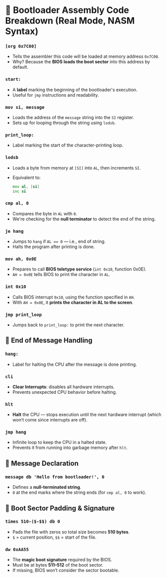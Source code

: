 # 🧠 Bootloader Assembly Code Breakdown (Real Mode, NASM Syntax)

### `[org 0x7C00]`

* Tells the assembler this code will be loaded at memory address `0x7C00`.
* Why? Because the **BIOS loads the boot sector** into this address by default.

### `start:`

* A **label** marking the beginning of the bootloader's execution.
* Useful for `jmp` instructions and readability.

### `mov si, message`

* Loads the address of the `message` string into the `SI` register.
* Sets up for looping through the string using `lodsb`.

### `print_loop:`

* Label marking the start of the character-printing loop.

### `lodsb`

* Loads a byte from memory at `[SI]` into `AL`, then increments `SI`.
* Equivalent to:

  ```asm
  mov al, [si]
  inc si
  ```

### `cmp al, 0`

* Compares the byte in `AL` with `0`.
* We're checking for the **null terminator** to detect the end of the string.

### `je hang`

* Jumps to `hang` if `AL == 0` — i.e., end of string.
* Halts the program after printing is done.

### `mov ah, 0x0E`

* Prepares to call **BIOS teletype service** (`int 0x10`, function 0x0E).
* `AH = 0x0E` tells BIOS to print the character in `AL`.

### `int 0x10`

* Calls BIOS interrupt `0x10`, using the function specified in `AH`.
* With `AH = 0x0E`, it **prints the character in AL to the screen**.

### `jmp print_loop`

* Jumps back to `print_loop:` to print the next character.

## 🔁 End of Message Handling

### `hang:`

* Label for halting the CPU after the message is done printing.

### `cli`

* **Clear Interrupts**: disables all hardware interrupts.
* Prevents unexpected CPU behavior before halting.

### `hlt`

* **Halt** the CPU — stops execution until the next hardware interrupt (which won’t come since interrupts are off).

### `jmp hang`

* Infinite loop to keep the CPU in a halted state.
* Prevents it from running into garbage memory after `hlt`.

## 📝 Message Declaration

### `message db 'Hello from bootloader!', 0`

* Defines a **null-terminated string**.
* `0` at the end marks where the string ends (for `cmp al, 0` to work).

## 🧱 Boot Sector Padding & Signature

### `times 510-($-$$) db 0`

* Pads the file with zeros so total size becomes **510 bytes**.
* `$` = current position, `$$` = start of the file.

### `dw 0xAA55`

* The **magic boot signature** required by the BIOS.
* Must be at bytes **511–512** of the boot sector.
* If missing, BIOS won’t consider the sector bootable.